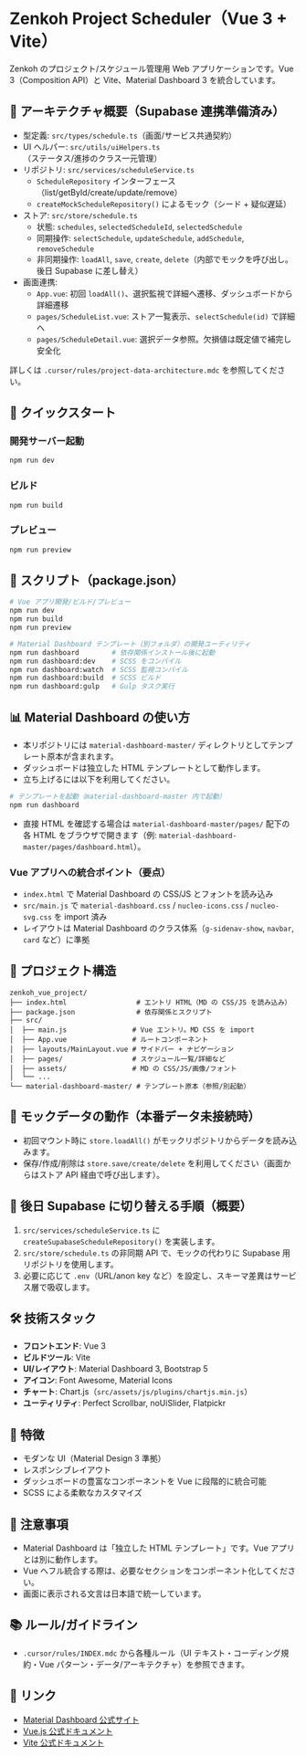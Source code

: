 # Zenkoh Project Scheduler（Vue 3 + Vite）

Zenkoh のプロジェクト/スケジュール管理用 Web アプリケーションです。Vue 3（Composition API）と Vite、Material Dashboard 3 を統合しています。

## 🧱 アーキテクチャ概要（Supabase 連携準備済み）

- 型定義: `src/types/schedule.ts`（画面/サービス共通契約）
- UI ヘルパー: `src/utils/uiHelpers.ts`（ステータス/進捗のクラス一元管理）
- リポジトリ: `src/services/scheduleService.ts`
  - `ScheduleRepository` インターフェース（list/getById/create/update/remove）
  - `createMockScheduleRepository()` によるモック（シード + 疑似遅延）
- ストア: `src/store/schedule.ts`
  - 状態: `schedules`, `selectedScheduleId`, `selectedSchedule`
  - 同期操作: `selectSchedule`, `updateSchedule`, `addSchedule`, `removeSchedule`
  - 非同期操作: `loadAll`, `save`, `create`, `delete`（内部でモックを呼び出し。後日 Supabase に差し替え）
- 画面連携:
  - `App.vue`: 初回 `loadAll()`、選択監視で詳細へ遷移、ダッシュボードから詳細遷移
  - `pages/ScheduleList.vue`: ストア一覧表示、`selectSchedule(id)` で詳細へ
  - `pages/ScheduleDetail.vue`: 選択データ参照。欠損値は既定値で補完し安全化

詳しくは `.cursor/rules/project-data-architecture.mdc` を参照してください。

## 🚀 クイックスタート

### 開発サーバー起動

```bash
npm run dev
```

### ビルド

```bash
npm run build
```

### プレビュー

```bash
npm run preview
```

## 📜 スクリプト（package.json）

```bash
# Vue アプリ開発/ビルド/プレビュー
npm run dev
npm run build
npm run preview

# Material Dashboard テンプレート（別フォルダ）の開発ユーティリティ
npm run dashboard        # 依存関係インストール後に起動
npm run dashboard:dev    # SCSS をコンパイル
npm run dashboard:watch  # SCSS 監視コンパイル
npm run dashboard:build  # SCSS ビルド
npm run dashboard:gulp   # Gulp タスク実行
```

## 📊 Material Dashboard の使い方

- 本リポジトリには `material-dashboard-master/` ディレクトリとしてテンプレート原本が含まれます。
- ダッシュボードは独立した HTML テンプレートとして動作します。
- 立ち上げるには以下を利用してください。

```bash
# テンプレートを起動（material-dashboard-master 内で起動）
npm run dashboard
```

- 直接 HTML を確認する場合は `material-dashboard-master/pages/` 配下の各 HTML をブラウザで開きます（例: `material-dashboard-master/pages/dashboard.html`）。

### Vue アプリへの統合ポイント（要点）

- `index.html` で Material Dashboard の CSS/JS とフォントを読み込み
- `src/main.js` で `material-dashboard.css` / `nucleo-icons.css` / `nucleo-svg.css` を import 済み
- レイアウトは Material Dashboard のクラス体系（`g-sidenav-show`, `navbar`, `card` など）に準拠

## 📁 プロジェクト構造

```
zenkoh_vue_project/
├── index.html                 # エントリ HTML（MD の CSS/JS を読み込み）
├── package.json               # 依存関係とスクリプト
├── src/
│  ├── main.js                # Vue エントリ。MD CSS を import
│  ├── App.vue                # ルートコンポーネント
│  ├── layouts/MainLayout.vue # サイドバー + ナビゲーション
│  ├── pages/                 # スケジュール一覧/詳細など
│  ├── assets/                # MD の CSS/JS/画像/フォント
│  └── ...
└── material-dashboard-master/ # テンプレート原本（参照/別起動）
```

## 🧪 モックデータの動作（本番データ未接続時）

- 初回マウント時に `store.loadAll()` がモックリポジトリからデータを読み込みます。
- 保存/作成/削除は `store.save/create/delete` を利用してください（画面からはストア API 経由で呼び出します）。

## 🔄 後日 Supabase に切り替える手順（概要）

1. `src/services/scheduleService.ts` に `createSupabaseScheduleRepository()` を実装します。
2. `src/store/schedule.ts` の非同期 API で、モックの代わりに Supabase 用リポジトリを使用します。
3. 必要に応じて `.env`（URL/anon key など）を設定し、スキーマ差異はサービス層で吸収します。

## 🛠️ 技術スタック

- **フロントエンド**: Vue 3
- **ビルドツール**: Vite
- **UI/レイアウト**: Material Dashboard 3, Bootstrap 5
- **アイコン**: Font Awesome, Material Icons
- **チャート**: Chart.js（`src/assets/js/plugins/chartjs.min.js`）
- **ユーティリティ**: Perfect Scrollbar, noUiSlider, Flatpickr

## 🌟 特徴

- モダンな UI（Material Design 3 準拠）
- レスポンシブレイアウト
- ダッシュボードの豊富なコンポーネントを Vue に段階的に統合可能
- SCSS による柔軟なカスタマイズ

## 📝 注意事項

- Material Dashboard は「独立した HTML テンプレート」です。Vue アプリとは別に動作します。
- Vue へフル統合する際は、必要なセクションをコンポーネント化してください。
- 画面に表示される文言は日本語で統一しています。

## 📚 ルール/ガイドライン

- `.cursor/rules/INDEX.mdc` から各種ルール（UI テキスト・コーディング規約・Vue パターン・データ/アーキテクチャ）を参照できます。

## 🔗 リンク

- [Material Dashboard 公式サイト](https://www.creative-tim.com/product/material-dashboard)
- [Vue.js 公式ドキュメント](https://vuejs.org/)
- [Vite 公式ドキュメント](https://vitejs.dev/)
